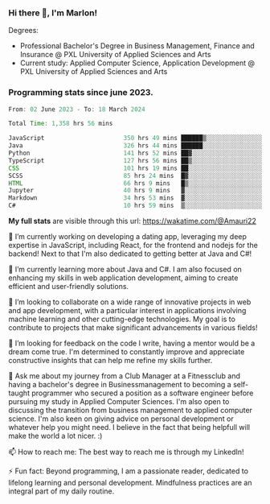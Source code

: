 
### Hi there 👋, I'm Marlon!

Degrees: 
- Professional Bachelor's Degree in Business Management, Finance and Insurance @ PXL University of Applied Sciences and Arts
- Current study: Applied Computer Science, Application Development @ PXL University of Applied Sciences and Arts

### Programming stats since june 2023.
<!--START_SECTION:waka-->

```java
From: 02 June 2023 - To: 18 March 2024

Total Time: 1,358 hrs 56 mins

JavaScript                      350 hrs 49 mins ██████▒░░░░░░░░░░░░░░░░░░   25.75 %
Java                            326 hrs 44 mins ██████░░░░░░░░░░░░░░░░░░░   23.98 %
Python                          141 hrs 52 mins ██▓░░░░░░░░░░░░░░░░░░░░░░   10.41 %
TypeScript                      127 hrs 56 mins ██▒░░░░░░░░░░░░░░░░░░░░░░   09.39 %
CSS                             101 hrs 19 mins ██░░░░░░░░░░░░░░░░░░░░░░░   07.44 %
SCSS                            85 hrs 24 mins  █▓░░░░░░░░░░░░░░░░░░░░░░░   06.27 %
HTML                            66 hrs 9 mins   █▒░░░░░░░░░░░░░░░░░░░░░░░   04.86 %
Jupyter                         40 hrs 9 mins   ▓░░░░░░░░░░░░░░░░░░░░░░░░   02.95 %
Markdown                        34 hrs 53 mins  ▓░░░░░░░░░░░░░░░░░░░░░░░░   02.56 %
C#                              10 hrs 59 mins  ▒░░░░░░░░░░░░░░░░░░░░░░░░   00.81 %
```

<!--END_SECTION:waka-->
**My full stats** are visible through this url: https://wakatime.com/@Amauri22



🔭 I’m currently working on developing a dating app, leveraging my deep expertise in JavaScript, including React, for the frontend and nodejs for the backend! Next to that I'm also dedicated to getting better at Java and C#!

🌱 I’m currently learning more about Java and C#. I am also focused on enhancing my skills in web application development, aiming to create efficient and user-friendly solutions.

👯 I’m looking to collaborate on a wide range of innovative projects in web and app development, with a particular interest in applications involving machine learning and other cutting-edge technologies. My goal is to contribute to projects that make significant advancements in various fields!

🤔 I’m looking for feedback on the code I write, having a mentor would be a dream come true. I'm determined to constantly improve and appreciate constructive insights that can help me refine my skills further.

💬 Ask me about my journey from a Club Manager at a Fitnessclub and having a bachelor's degree in Businessmanagement to becoming a self-taught programmer who secured a position as a software engineer before pursuing my study in Applied Computer Sciences. I'm also open to discussing the transition from business management to applied computer science. I'm also keen on giving advice on personal development or whatever help you might need. I believe in the fact that being helpfull will make the world a lot nicer. :)

📫 How to reach me: The best way to reach me is through my LinkedIn!

⚡ Fun fact: Beyond programming, I am a passionate reader, dedicated to lifelong learning and personal development. Mindfulness practices are an integral part of my daily routine.


